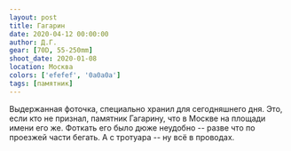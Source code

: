 ```yaml
---
layout: post
title: Гагарин
date: 2020-04-12 00:00:00
author: Д.Г.
gear: [70D, 55-250mm]
shoot_date: 2020-01-08
location: Москва
colors: ['efefef', '0a0a0a']
tags: [памятник]
---
```

Выдержанная фоточка, специально хранил для сегодняшнего дня. Это, если кто не признал, памятник Гагарину, что в Москве на площади имени его же. Фоткать его было дюже неудобно -- разве что по проезжей части бегать. А с тротуара -- ну всё в проводах.
